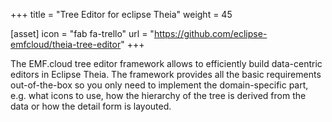 +++
title = "Tree Editor for eclipse Theia"
weight = 45

[asset]
  icon = "fab fa-trello"
  url = "https://github.com/eclipse-emfcloud/theia-tree-editor"
+++

The EMF.cloud tree editor framework allows to efficiently build data-centric editors in Eclipse Theia. The framework provides all the basic requirements out-of-the-box so you only need to implement the domain-specific part, e.g. what icons to use, how the hierarchy of the tree is derived from the data or how the detail form is layouted.